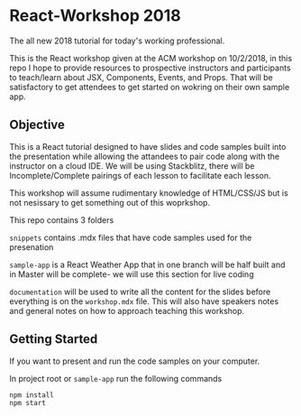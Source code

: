 # React-Workshop 2018

The all new 2018 tutorial for today's working professional. 

This is the React workshop given at the ACM workshop on 10/2/2018, in this repo I hope to provide resources to prospective instructors and participants to teach/learn about JSX, Components, Events, and Props. That will be satisfactory to get attendees to get started on wokring on their own sample app.

## Objective

This is a React tutorial designed to have slides and code samples built into the presentation while allowing the attandees to pair code along with the instructor on a cloud IDE. We will be using Stackblitz, there will be Incomplete/Complete pairings of each lesson to facilitate each lesson.

This workshop will assume rudimentary knowledge of HTML/CSS/JS but is not nesissary to get something out of this woprkshop.

This repo contains 3 folders

`snippets` contains .mdx files that have code samples used for the presenation

`sample-app` is a React Weather App that in one branch will be half built and in Master will be complete- we will use this section  for live coding

`documentation` will be used to write all the content for the slides before everything is on the `workshop.mdx` file. This will also have speakers notes and general notes on how to approach teaching this workshop.

## Getting Started

If you want to present and run the code samples on your computer.

In project root or `sample-app` run the following commands

```bash
npm install
npm start
```

